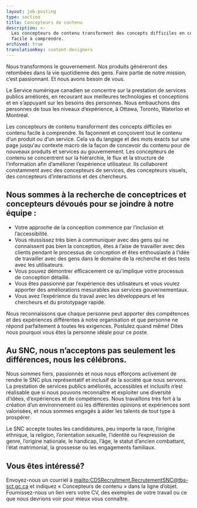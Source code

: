 ```yaml
---
layout: job-posting
type: section
title: Concepteurs de contenu
description: >-
  Les concepteurs de contenu transforment des concepts difficiles en contenu
  facile à comprendre. 
archived: true
translationKey: content-designers
---
```

Nous transformons le gouvernement. Nos produits généreront des retombées dans la vie quotidienne des gens. Faire partie de notre mission, c’est passionnant. Et nous avons besoin de vous.

Le Service numérique canadien se concentre sur la prestation de services publics améliorés, en recourant aux meilleures technologies et conceptions et en s’appuyant sur les besoins des personnes. Nous embauchons des personnes de tous les niveaux d’expérience, à Ottawa, Toronto, Waterloo et Montréal.

Les concepteurs de contenu transforment des concepts difficiles en contenu facile à comprendre. Ils façonnent et conçoivent tout le contenu d’un produit ou d’un service. Cela va du langage et des mots exacts sur une page jusqu'au contexte macro de la façon de concevoir du contenu pour de nouveaux produits et services au gouvernement. Les concepteurs de contenu se concentrent sur la hiérarchie, le flux et la structure de l’information afin d’améliorer l’expérience utilisateur. Ils collaborent constamment avec des concepteurs de services, des concepteurs visuels, des concepteurs d’interactions et des chercheurs. 

## Nous sommes à la recherche de conceptrices et concepteurs dévoués pour se joindre à notre équipe :

* Votre approche de la conception commence par l’inclusion et l’accessibilité.
* Vous réussissez très bien à communiquer avec des gens qui ne connaissent pas bien la conception, êtes à l’aise de travailler avec des clients pendant le processus de conception et êtes enthousiaste à l’idée de travailler avec des gens dans le domaine de la recherche et des tests avec les utilisateurs.
* Vous pouvez démontrer efficacement ce qu'implique votre processus de conception détaillé.
* Vous êtes passionné par l’expérience des utilisateurs et vous voulez apporter des améliorations mesurables aux services gouvernementaux.
* Vous avez l’expérience du travail avec les développeurs et les chercheurs et du prototypage rapide.

Nous reconnaissons que chaque personne peut apporter des compétences et des expériences différentes à notre organisation et que personne ne répond parfaitement à toutes les exigences. Postulez quand même! Dites nous pourquoi vous êtes la personne idéale pour ce poste.

## Au SNC, nous n’acceptons pas seulement les différences, nous les célébrons.

Nous sommes fiers, passionnés et nous nous efforçons activement de rendre le SNC plus représentatif et inclusif de la société que nous servons. La prestation de services publics améliorés, accessibles et inclusifs n’est réalisable que si nous pouvons reconnaître et exploiter une diversité d’idées, d’expériences et de compétences. Nous travaillons très fort à la création d’un environnement où les différentes opinions et expériences sont valorisées, et nous sommes engagés à aider les talents de tout type à prospérer.

Le SNC accepte toutes les candidatures, peu importe la race, l’origine ethnique, la religion, l’orientation sexuelle, l’identité ou l’expression de genre, l’origine nationale, le handicap, l’âge, le statut d’ancien combattant, l’état matrimonial, la grossesse ou les engagements familiaux.

## Vous êtes intéressé?

Envoyez-nous un courriel à <mailto:CDSRecruitment.RecrutementSNC@tbs-sct.gc.ca> et indiquez « Concepteurs de contenu » dans la ligne d’objet. Fournissez-nous un lien vers votre CV, des exemples de votre travail ou ce que nous devrions voir pour mieux vous connaître.
